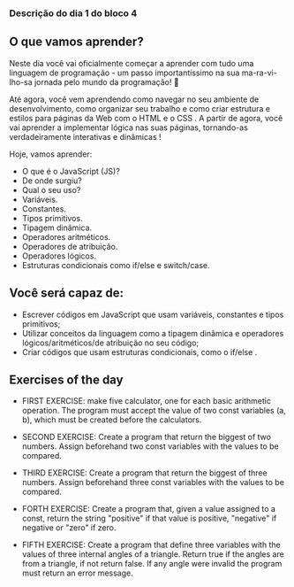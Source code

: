 ### Descrição do dia 1 do bloco 4

## O que vamos aprender?

Neste dia você vai oficialmente começar a aprender com tudo uma linguagem de programação - um passo importantíssimo na sua ma-ra-vi-lho-sa jornada pelo mundo da programação! 🎉

Até agora, você vem aprendendo como navegar no seu ambiente de desenvolvimento, como organizar seu trabalho e como criar estrutura e estilos para páginas da Web com o HTML e o CSS . A partir de agora, você vai aprender a implementar lógica nas suas páginas, tornando-as verdadeiramente interativas e dinâmicas !

Hoje, vamos aprender:

- O que é o JavaScript (JS)?
- De onde surgiu?
- Qual o seu uso?
- Variáveis.
- Constantes.
- Tipos primitivos.
- Tipagem dinâmica.
- Operadores aritméticos.
- Operadores de atribuição.
- Operadores lógicos.
- Estruturas condicionais como if/else e switch/case.

## Você será capaz de:

- Escrever códigos em JavaScript que usam variáveis, constantes e tipos primitivos;
- Utilizar conceitos da linguagem como a tipagem dinâmica e operadores lógicos/aritméticos/de atribuição no seu código;
- Criar códigos que usam estruturas condicionais, como o if/else .

## Exercises of the day

- FIRST EXERCISE: make five calculator, one for each basic arithmetic operation.
  The program must accept the value of two const variables (a, b), which
  must be created before the calculators.

- SECOND EXERCISE: Create a program that return the biggest of two numbers.
  Assign beforehand two const variables with the values to be compared.

- THIRD EXERCISE: Create a program that return the biggest of three numbers.
  Assign beforehand three const variables with the values to be compared.

- FORTH EXERCISE: Create a program that, given a value assigned to a const, return
  the string "positive" if that value is positive, "negative" if negative or "zero"
  if zero.

- FIFTH EXERCISE: Create a program that define three variables with the values
  of three internal angles of a triangle. Return true if the angles are from a triangle, if not
  return false. If any angle were invalid the program must return an error message.
